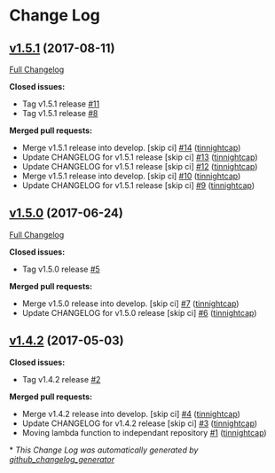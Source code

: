 # Change Log

## [v1.5.1](https://github.com/nubisproject/nubis-lambda-uuid/tree/v1.5.1) (2017-08-11)
[Full Changelog](https://github.com/nubisproject/nubis-lambda-uuid/compare/v1.5.0...v1.5.1)

**Closed issues:**

- Tag v1.5.1 release [\#11](https://github.com/nubisproject/nubis-lambda-uuid/issues/11)
- Tag v1.5.1 release [\#8](https://github.com/nubisproject/nubis-lambda-uuid/issues/8)

**Merged pull requests:**

- Merge v1.5.1 release into develop. \[skip ci\] [\#14](https://github.com/nubisproject/nubis-lambda-uuid/pull/14) ([tinnightcap](https://github.com/tinnightcap))
- Update CHANGELOG for v1.5.1 release \[skip ci\] [\#13](https://github.com/nubisproject/nubis-lambda-uuid/pull/13) ([tinnightcap](https://github.com/tinnightcap))
- Update CHANGELOG for v1.5.1 release \[skip ci\] [\#12](https://github.com/nubisproject/nubis-lambda-uuid/pull/12) ([tinnightcap](https://github.com/tinnightcap))
- Merge v1.5.1 release into develop. \[skip ci\] [\#10](https://github.com/nubisproject/nubis-lambda-uuid/pull/10) ([tinnightcap](https://github.com/tinnightcap))
- Update CHANGELOG for v1.5.1 release \[skip ci\] [\#9](https://github.com/nubisproject/nubis-lambda-uuid/pull/9) ([tinnightcap](https://github.com/tinnightcap))

## [v1.5.0](https://github.com/nubisproject/nubis-lambda-uuid/tree/v1.5.0) (2017-06-24)
[Full Changelog](https://github.com/nubisproject/nubis-lambda-uuid/compare/v1.4.2...v1.5.0)

**Closed issues:**

- Tag v1.5.0 release [\#5](https://github.com/nubisproject/nubis-lambda-uuid/issues/5)

**Merged pull requests:**

- Merge v1.5.0 release into develop. \[skip ci\] [\#7](https://github.com/nubisproject/nubis-lambda-uuid/pull/7) ([tinnightcap](https://github.com/tinnightcap))
- Update CHANGELOG for v1.5.0 release \[skip ci\] [\#6](https://github.com/nubisproject/nubis-lambda-uuid/pull/6) ([tinnightcap](https://github.com/tinnightcap))

## [v1.4.2](https://github.com/nubisproject/nubis-lambda-uuid/tree/v1.4.2) (2017-05-03)
**Closed issues:**

- Tag v1.4.2 release [\#2](https://github.com/nubisproject/nubis-lambda-uuid/issues/2)

**Merged pull requests:**

- Merge v1.4.2 release into develop. \[skip ci\] [\#4](https://github.com/nubisproject/nubis-lambda-uuid/pull/4) ([tinnightcap](https://github.com/tinnightcap))
- Update CHANGELOG for v1.4.2 release \[skip ci\] [\#3](https://github.com/nubisproject/nubis-lambda-uuid/pull/3) ([tinnightcap](https://github.com/tinnightcap))
- Moving lambda function to independant repository [\#1](https://github.com/nubisproject/nubis-lambda-uuid/pull/1) ([tinnightcap](https://github.com/tinnightcap))



\* *This Change Log was automatically generated by [github_changelog_generator](https://github.com/skywinder/Github-Changelog-Generator)*